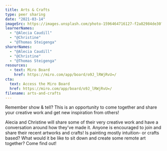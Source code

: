 ```yaml
---
title: Arts & Crafts
type: peer sharing
date: "2021-03-14"
imageSrc: https://images.unsplash.com/photo-1596464716127-f2a82984de30?ixid=MXwxMjA3fDB8MHxwaG90by1wYWdlfHx8fGVufDB8fHw%3D&ixlib=rb-1.2.1&auto=format&fit=crop&w=1950&q=80
learnerNames:
  - "@Alecia Caudill"
  - "@Christine"
  - "@Thomas Steigenga"
sharerNames:
  - "@Alecia Caudill"
  - "@Christine"
  - "@Thomas Steigenga"
resources:
  - text: Miro Board
    href: https://miro.com/app/board/o9J_lRWjRvU=/
cta:
  text: Access the Miro Board
  href: https://miro.com/app/board/o9J_lRWjRvU=/
filename: arts-and-crafts
---
```


Remember show & tell? This is an opportunity to come together and share your creative work and get new inspiration from others!

<!--more-->

Alecia and Christine will share some of their very creative work and have a conversation around how they've made it. Anyone is encouraged to join and share their recent artworks and crafts! Is painting mostly intuition- or crafts based? What would it be like to sit down and create some remote art together? Come find out!
